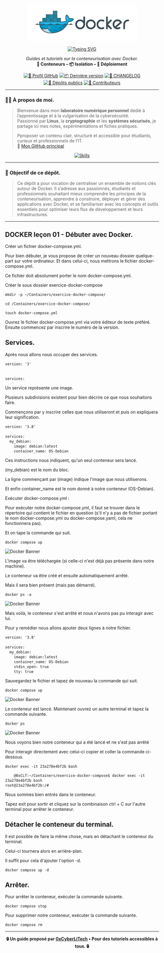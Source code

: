 <p align="center">
  <a href="https://github.com/0xCyberLiTech" target="_blank" rel="noopener">
    <img src="./images/Docker-logo-01.png" alt="Logo Docker" width="360">
  </a>
</p>

<div align="center">

  <a href="https://github.com/0xCyberLiTech">
    <img src="https://readme-typing-svg.herokuapp.com?font=Fira+Code&size=32&pause=1000&color=D14A4A&center=true&vCenter=true&width=700&lines=CONTENEURISATION+AVEC+DOCKER;Docker+•+Docker+Compose+•+Portainer;Tutoriels+et+Guides+Pratiques" alt="Typing SVG" />
  </a>

  <p align="center">
    <em>Guides et tutoriels sur la conteneurisation avec Docker.</em><br>
    <b>🐳 Conteneurs – 📦 Isolation – 🚀 Déploiement</b>
  </p>

  [![🔗 Profil GitHub](https://img.shields.io/badge/Profil-GitHub-181717?logo=github&style=flat-square)](https://github.com/0xCyberLiTech)
  [![📦 Dernière version](https://img.shields.io/github/v/release/0xCyberLiTech/Docker?label=version&style=flat-square&color=blue)](https://github.com/0xCyberLiTech/Docker/releases/latest)
  [![📄 CHANGELOG](https://img.shields.io/badge/📄%20Changelog-Docker-blue?style=flat-square)](https://github.com/0xCyberLiTech/Docker/blob/main/CHANGELOG.md)
  [![📂 Dépôts publics](https://img.shields.io/badge/Dépôts-publics-blue?style=flat-square)](https://github.com/0xCyberLiTech?tab=repositories)
  [![👥 Contributeurs](https://img.shields.io/badge/👥%20Contributeurs-cliquez%20ici-007ec6?style=flat-square)](https://github.com/0xCyberLiTech/Docker/graphs/contributors)

</div>

---

### 👨‍💻 **À propos de moi.**

> Bienvenue dans mon **laboratoire numérique personnel** dédié à l’apprentissage et à la vulgarisation de la cybersécurité.  
> Passionné par **Linux**, la **cryptographie** et les **systèmes sécurisés**, je partage ici mes notes, expérimentations et fiches pratiques.  
>  
> Pproposer un contenu clair, structuré et accessible pour étudiants, curieux et professionnels de l’IT.  
> 🔗 [Mon GitHub principal](https://github.com/0xCyberLiTech)

<p align="center">
  <a href="https://github.com/0xCyberLiTech" target="_blank" rel="noopener">
    <img src="https://skillicons.dev/icons?i=linux,debian,bash,docker,nginx,git,vim" alt="Skills" alt="Logo techno" width="300">
  </a>
</p>

---

### 🎯 **Objectif de ce dépôt.**

> Ce dépôt a pour vocation de centraliser un ensemble de notions clés autour de Docker. Il s’adresse aux passionnés, étudiants et professionnels souhaitant mieux comprendre les principes de la conteneurisation,
> apprendre à construire, déployer et gérer des applications avec Docker, et se familiariser avec les concepts et outils essentiels pour optimiser leurs flux de développement et leurs infrastructures.

---

## DOCKER leçon 01 - Débuter avec Docker.

Créer un fichier docker-compose.yml.

Pour bien débuter, je vous propose de créer un nouveau dossier quelque-part sur votre ordinateur. Et dans celui-ci, nous mettrons le fichier docker-compose.yml.

Ce fichier doit absolument porter le nom docker-compose.yml.

Créer le sous dossier exercice-docker-compose

```
mkdir -p ~/Containers/exercice-docker-compose/
```

```
cd /Containers/exercice-docker-compose/
```

```
touch docker-compose.yml
```

Ouvrez le fichier docker-compose.yml via votre éditeur de texte préféré. Ensuite commencez par inscrire le numéro de la version.

## Services.

Après nous allons nous occuper des services.

```
version: '3'


services:
```

Un service représente une image.

Plusieurs subdivisions existent pour bien décrire ce que nous souhaitons faire. 

Commençons par y inscrire celles que nous utiliseront et puis on expliquera leur signification.

```
version: '3.8'

services:
  my_debian:
    image: debian:latest
    container_name: OS-Debian
```

Ces instructions nous indiquent, qu'un seul conteneur sera lancé. 

(my_debian) est le nom du bloc. 

La ligne commençant par (image) indique l'image que nous utiliserons. 

Et enfin container_name est le nom donné à notre conteneur (OS-Debian).

Exécuter docker-compose.yml :

Pour exécuter notre docker-compose.yml, il faut se trouver dans le répertoire qui contient le fichier en question (s'il n'y a pas de fichier portant le nom docker-compose.yml ou docker-compose.yaml, cela ne fonctionnera pas).

Et on tape la commande qui suit.

```
docker compose up
```

![Docker Banner](./images/leçon_01_0A.png)

L'image va être téléchargée (si celle-ci n'est déjà pas présente dans notre machine). 

Le conteneur va être créé et ensuite automatiquement arrêté.

Mais il sera bien présent (mais pas démarré).

```
docker ps -a
```

![Docker Banner](./images/leçon_01_0B.png)

Mais voilà, le conteneur s'est arrêté et nous n'avons pas pu interagir avec lui.

Pour y remédier nous allons ajouter deux lignes à notre fichier.

```
version: '3.8'

services:
  my_debian:
    image: debian:latest
    container_name: OS-Debian
    stdin_open: true
    tty: true
```

Sauvegardez le fichier et tapez de nouveau la commande qui suit.

```
docker compose up
```

![Docker Banner](./images/leçon_01_0C.png)

Le conteneur est lancé. Maintenant ouvrez un autre terminal et tapez la commande suivante.

```
docker ps
```

![Docker Banner](./images/leçon_01_0D.png)

Nous voyons bien notre conteneur qui a été lancé et ne s'est pas arrêté

Pour interagir directement avec celui-ci copier et coller la commande ci-dessous.

```
docker exec -it 23a278e4bf2b bash
```

```
    @0xCLT:~/Containers/exercice-docker-compose$ docker exec -it 23a278e4bf2b bash
root@23a278e4bf2b:/#
```

Nous sommes bien entrés dans le conteneur.

Tapez exit pour sortir et cliquez sur la combinaison ctrl + C sur l'autre terminal pour arrêter le conteneur.

## Détacher le conteneur du terminal.

Il est possible de faire la même chose, mais en détachant le conteneur du terminal.

Celui-ci tournera alors en arrière-plan. 

Il suffit pour cela d'ajouter l'option -d.

```
docker compose up -d
```

## Arrêter.

Pour arrêter le conteneur, exécuter la commande suivante.

```
docker compose stop
```

Pour supprimer notre conteneur, exécuter la commande suivante.

```
docker compose rm
```

---

<p align="center">
  <b>🔒 Un guide proposé par <a href="https://github.com/0xCyberLiTech">0xCyberLiTech</a> • Pour des tutoriels accessibles à tous. 🔒</b>
</p>
